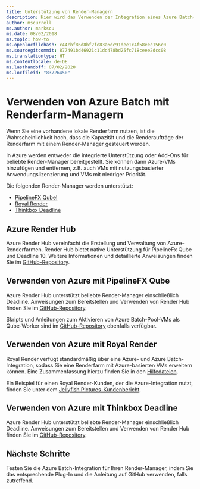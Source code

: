```yaml
---
title: Unterstützung von Render-Managern
description: Hier wird das Verwenden der Integration eines Azure Batch-Render-Managers beschrieben. Informieren Sie sich über die integrierte Unterstützung oder Add-Ons für beliebte Render-Manager.
author: mscurrell
ms.author: markscu
ms.date: 08/02/2018
ms.topic: how-to
ms.openlocfilehash: c44cbf86d8bf2fe83a6dc91dee1c4f58eec156c0
ms.sourcegitcommit: 877491bd46921c11dd478bd25fc718ceee2dcc08
ms.translationtype: HT
ms.contentlocale: de-DE
ms.lasthandoff: 07/02/2020
ms.locfileid: "83726450"
---
```

# <a name="using-azure-batch-with-render-farm-managers"></a>Verwenden von Azure Batch mit Renderfarm-Managern

Wenn Sie eine vorhandene lokale Renderfarm nutzen, ist die Wahrscheinlichkeit hoch, dass die Kapazität und die Renderaufträge der Renderfarm mit einem Render-Manager gesteuert werden.

In Azure werden entweder die integrierte Unterstützung oder Add-Ons für beliebte Render-Manager bereitgestellt. Sie können dann Azure-VMs hinzufügen und entfernen, z.B. auch VMs mit nutzungsbasierter Anwendungslizenzierung und VMs mit niedriger Priorität.

Die folgenden Render-Manager werden unterstützt:

* [PipelineFX Qube!](https://www.pipelinefx.com/)
* [Royal Render](https://www.royalrender.de/)
* [Thinkbox Deadline](https://deadline.thinkboxsoftware.com/)

## <a name="azure-render-hub"></a>Azure Render Hub

Azure Render Hub vereinfacht die Erstellung und Verwaltung von Azure-Renderfarmen.  Render Hub bietet native Unterstützung für PipelineFx Qube und Deadline 10.  Weitere Informationen und detaillierte Anweisungen finden Sie im [GitHub-Repository](https://github.com/Azure/azure-render-hub).

## <a name="using-azure-with-pipelinefx-qube"></a>Verwenden von Azure mit PipelineFX Qube

Azure Render Hub unterstützt beliebte Render-Manager einschließlich Deadline.  Anweisungen zum Bereitstellen und Verwenden von Render Hub finden Sie im [GitHub-Repository](https://github.com/Azure/azure-render-hub).

Skripts und Anleitungen zum Aktivieren von Azure Batch-Pool-VMs als Qube-Worker sind im [GitHub-Repository](https://github.com/Azure/azure-qube) ebenfalls verfügbar.

## <a name="using-azure-with-royal-render"></a>Verwenden von Azure mit Royal Render

Royal Render verfügt standardmäßig über eine Azure- und Azure Batch-Integration, sodass Sie eine Renderfarm mit Azure-basierten VMs erweitern können. Eine Zusammenfassung hierzu finden Sie in den [Hilfedateien](https://www.royalrender.de/help8/index.html?Cloudrendering.html).

Ein Beispiel für einen Royal Render-Kunden, der die Azure-Integration nutzt, finden Sie unter dem [Jellyfish Pictures-Kundenbericht](https://customers.microsoft.com/story/jellyfishpictures).

## <a name="using-azure-with-thinkbox-deadline"></a>Verwenden von Azure mit Thinkbox Deadline

Azure Render Hub unterstützt beliebte Render-Manager einschließlich Deadline.  Anweisungen zum Bereitstellen und Verwenden von Render Hub finden Sie im [GitHub-Repository](https://github.com/Azure/azure-render-hub).

## <a name="next-steps"></a>Nächste Schritte

Testen Sie die Azure Batch-Integration für Ihren Render-Manager, indem Sie das entsprechende Plug-In und die Anleitung auf GitHub verwenden, falls zutreffend.
